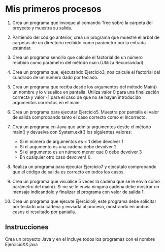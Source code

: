 # Mis primeros procesos

1.	Crea un programa que invoque al comando Tree sobre la carpeta del proyecto y muestra su salida.

2.	Partiendo del código anterior, crea un programa que muestre el árbol de carpetas de un directorio recibido como parámetro por la entrada estándar. 

3.	Crea un programa sencillo que calcule el factorial de un número recibido como parámetro del método main.(Utiliza Recursividad)

4.	Crea un programa que, ejecutando Ejercicio3, nos calcule el factorial del cuadrado de un número dado por teclado.

5.	Crea un programa que reciba desde los argumentos del método Main() un nombre y lo visualice en pantalla. Utiliza valor 0 para una finalización correcta y valor -1 para el caso de que no se hayan introducido argumentos correctos en el main.

6.	Crea un programa para ejecutar Ejercicio5. Muestra por pantalla el valor de salida comprobando tanto el caso correcto como el incorrecto.

7.	Crea un programa en Java que admita argumentos desde el método main() y devuelva con System.exit() los siguientes valores:

    -	Si el número de argumentos es < 1 debe devolver 1
    -	Si el argumento es una cadena debe devolver 2
    -	Si el argumento es un número menor que 0 debe devolver 3
    -	En cualquier otro caso devolverá 0.

8.	Realiza un programa para ejecutar Ejercicio7 y ejecutalo comprobando que el código de salida es correcto en todos los casos.

9.  Crea un programa que visualice 5 veces la cadena que se le envía como parámetro del main(). Si no se le envía ninguna cadena debe mostrar un mensaje indicandolo y finalizar el programa con valor de salida 1.

10. Crea un programa que ejecute Ejercicio9, este programa debe solicitar por teclado una cadena y enviarla al proceso, mostrando en ambos casos el resultado por pantalla.

## Instrucciones

Crea un proyecto Java y en el incluye todos los programas con el nombre EjercicioXX.java
